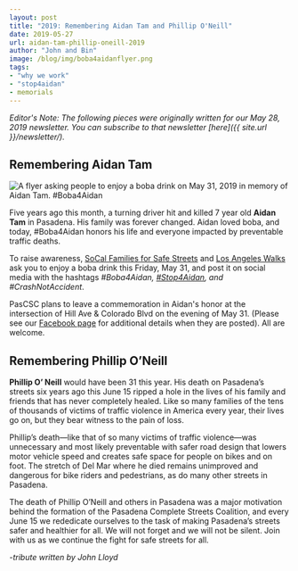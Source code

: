 ```yaml
---
layout: post
title: "2019: Remembering Aidan Tam and Phillip O'Neill"
date: 2019-05-27
url: aidan-tam-phillip-oneill-2019
author: "John and Bin"
image: /blog/img/boba4aidanflyer.png
tags:
- "why we work"
- "stop4aidan"
- memorials
---
```


*Editor's Note: The following pieces were originally written for our May 28, 2019 newsletter. You can subscribe to that newsletter [here]({{ site.url }}/newsletter/).*

## Remembering Aidan Tam

<img class="img-fluid" alt="A flyer asking people to enjoy a boba drink on May 31, 2019 in memory of Aidan Tam. #Boba4Aidan" src="{{ site.url }}/blog/img/boba4aidanflyer.png" />

Five years ago this month, a turning driver hit and killed 7 year old **Aidan Tam** in Pasadena. His family was forever changed. Aidan loved boba, and today, #Boba4Aidan honors his life and everyone impacted by preventable traffic deaths.

To raise awareness, [SoCal Families for Safe Streets](http://www.losangeleswalks.org/fss) and [Los Angeles Walks](https://www.facebook.com/losangeleswalks/) ask you to enjoy a boba drink this Friday, May 31, and post it on social media with the hashtags *#Boba4Aidan, [#Stop4Aidan](http://www.stop4aidan.org/), and #CrashNotAccident*.

PasCSC plans to leave a commemoration in Aidan's honor at the intersection of Hill Ave & Colorado Blvd on the evening of May 31. (Please see our [Facebook page](https://www.facebook.com/PasadenaCSC/events/) for additional details when they are posted). All are welcome.


## Remembering Phillip O’Neill 

**Phillip O’ Neill** would have been 31 this year. His death on Pasadena’s streets six years ago this June 15 ripped a hole in the lives of his family and friends that has never completely healed. Like so many families of the tens of thousands of victims of traffic violence in America every year, their lives go on, but they bear witness to the pain of loss.

Phillip’s death—like that of so many victims of traffic violence—was unnecessary and most likely preventable with safer road design that lowers motor vehicle speed and creates safe space for people on bikes and on foot. The stretch of Del Mar where he died remains unimproved and dangerous for bike riders and pedestrians, as do many other streets in Pasadena.

The death of Phillip O’Neill and others in Pasadena was a major motivation behind the formation of the Pasadena Complete Streets Coalition, and every June 15 we rededicate ourselves to the task of making Pasadena’s streets safer and healthier for all. We will not forget and we will not be silent. Join with us as we continue the fight for safe streets for all.

*-tribute written by John Lloyd*